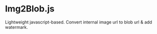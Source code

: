 # Img2Blob.js
Lightweight javascript-based. Convert internal image url to blob url &amp; add watermark.
